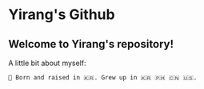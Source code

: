 # Yirang's Github 

## Welcome to Yirang's repository! 

A little bit about myself:

    🐣 Born and raised in 🇰🇷. Grew up in 🇰🇷 🇵🇭 🇨🇳 🇺🇸.


